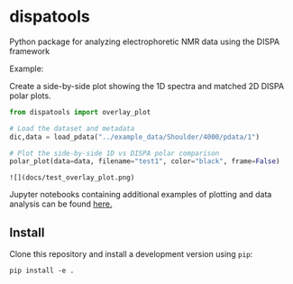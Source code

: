 # dispatools
Python package for analyzing electrophoretic NMR data using the DISPA framework


Example: 

Create a side-by-side plot showing the 1D spectra and matched 2D DISPA polar plots.

```python
from dispatools import overlay_plot

# Load the dataset and metadata
dic,data = load_pdata("../example_data/Shoulder/4000/pdata/1")

# Plot the side-by-side 1D vs DISPA polar comparison
polar_plot(data=data, filename="test1", color="black", frame=False)

```

```
![](docs/test_overlay_plot.png)
```

Jupyter notebooks containing additional examples of plotting and data analysis can be found [here.](https://github.com/lcwheeler/dispatools/tree/main/notebooks)



## Install

Clone this repository and install a development version using `pip`:
```
pip install -e .
```
